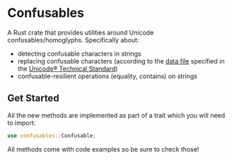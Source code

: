 # Confusables

A Rust crate that provides utilities around Unicode confusables/homoglyphs. Specifically about:

- detecting confusable characters in strings
- replacing confusable characters (according to the 
  [data file](http://www.unicode.org/Public/security/revision-03/confusables.txt) specified in the
  [Unicode® Technical Standard](https://www.unicode.org/reports/tr39/))
- confusable-resilient operations (equality, contains) on strings

## Get Started

All the new methods are implemented as part of a trait which you will need to import:

```rust
use confusables::Confusable;
```

All methods come with code examples so be sure to check those!

<!-- TODO: Add docs.rs link -->
